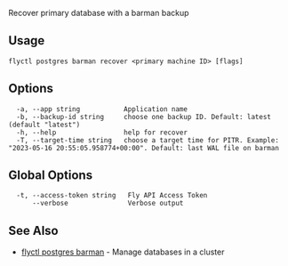 Recover primary database with a barman backup

## Usage
~~~
flyctl postgres barman recover <primary machine ID> [flags]
~~~

## Options

~~~
  -a, --app string           Application name
  -b, --backup-id string     choose one backup ID. Default: latest (default "latest")
  -h, --help                 help for recover
  -T, --target-time string   choose a target time for PITR. Example: "2023-05-16 20:55:05.958774+00:00". Default: last WAL file on barman
~~~

## Global Options

~~~
  -t, --access-token string   Fly API Access Token
      --verbose               Verbose output
~~~

## See Also

* [flyctl postgres barman](/docs/flyctl/postgres-barman/)	 - Manage databases in a cluster

